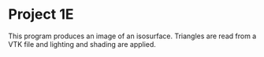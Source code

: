 Project 1E
==========

This program produces an image of an isosurface. Triangles are read from a VTK file and lighting and shading are applied.
